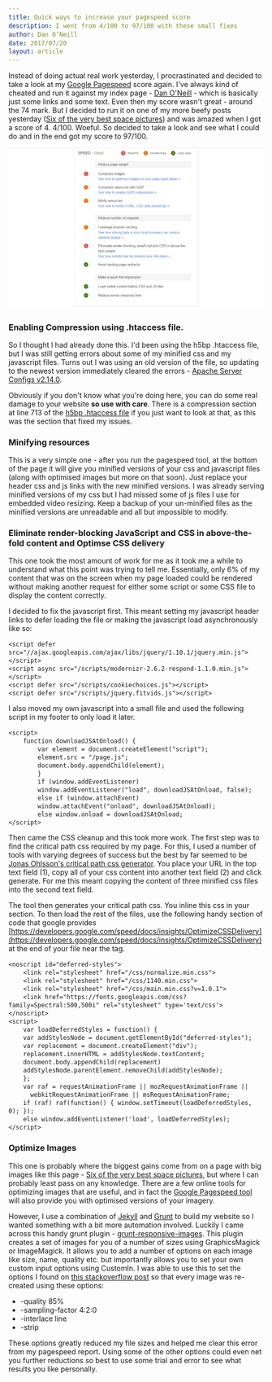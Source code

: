 ```yaml
---
title: Quick ways to increase your pagespeed score
description: I went from 4/100 to 97/100 with these small fixes
author: Dan O’Neill
date: 2017/07/20
layout: article
---
```


Instead of doing actual real work yesterday, I procrastinated and decided to take a look at my [Google Pagespeed](https://developers.google.com/speed/pagespeed/) score again. I've always kind of cheated and run it against my index page - [Dan O'Neill](http://wordsandmagic.com) - which is basically just some links and some text. Even then my score wasn't great - around the 74 mark. But I decided to run it on one of my more beefy posts yesterday ([Six of the very best space pictures](http://wordsandmagic.com/2017/07/12/Space-my-favourite-pictures/)) and was amazed when I got a score of 4. 4/100. Woeful. So decided to take a look and see what I could do and in the end got my score to 97/100.

![some of my many page speed problems](/images/pagespeed.jpg)

### Enabling Compression using .htaccess file.
So I thought I had already done this. I'd been using the h5bp .htaccess file, but I was still getting errors about some of my minified css and my javascript files. Turns out I was using an old version of the file, so updating to the newest version immediately cleared the errors - [Apache Server Configs v2.14.0](https://github.com/h5bp/server-configs-apache).

Obviously if you don't know what you're doing here, you can do some real damage to your website **so use with care**. There is a compression section at line 713 of the [h5bp .htaccess file](https://github.com/h5bp/server-configs-apache/blob/master/dist/.htaccess) if you just want to look at that, as this was the section that fixed my issues.

### Minifying resources
This is a very simple one - after you run the pagespeed tool, at the bottom of the page it will give you minified versions of your css and javascript files (along with optimised images but more on that soon). Just replace your header css and js links with the new minified versions. I was already serving minified versions of my css but I had missed some of js files I use for embedded video resizing. Keep a backup of your un-minified files as the minified versions are unreadable and all but impossible to modify.

### Eliminate render-blocking JavaScript and CSS in above-the-fold content and Optimse CSS delivery
This one took the most amount of work for me as it took me a while to understand what this point was trying to tell me. Essentially, only 6% of my content that was on the screen when my page loaded could be rendered without making another request for either some script or some CSS file to display the content correctly.

I decided to fix the javascript first. This meant setting my javascript header links to defer loading the file or making the javascript load asynchronously like so:

```
<script defer src="//ajax.googleapis.com/ajax/libs/jquery/1.10.1/jquery.min.js"></script>
<script async src="/scripts/modernizr-2.6.2-respond-1.1.0.min.js"></script>
<script defer src="/scripts/cookiechoices.js"></script>
<script defer src="/scripts/jquery.fitvids.js"></script>
```

I also moved my own javascript into a small file and used the following script in my footer to only load it later.

```
<script>
    function downloadJSAtOnload() {
        var element = document.createElement("script");
        element.src = "/page.js";
        document.body.appendChild(element);
        }
        if (window.addEventListener)
        window.addEventListener("load", downloadJSAtOnload, false);
        else if (window.attachEvent)
        window.attachEvent("onload", downloadJSAtOnload);
        else window.onload = downloadJSAtOnload;
</script>
```

Then came the CSS cleanup and this took more work. The first step was to find the critical path css required by my page. For this, I used a number of tools with varying degrees of success but the best by far seemed to be [Jonas Ohlsson's critical path css generator](https://jonassebastianohlsson.com/criticalpathcssgenerator/). You place your URL in the top text field (1), copy all of your css content into another text field (2) and click generate. For me this meant copying the content of three minified css files into the second text field.

The tool then generates your critical path css. You inline this css in your <head> section. To then load the rest of the files, use the following handy section of code that google provides [https://developers.google.com/speed/docs/insights/OptimizeCSSDelivery](https://developers.google.com/speed/docs/insights/OptimizeCSSDelivery) at the end of your file near the </body> tag.

```
<noscript id="deferred-styles">
    <link rel="stylesheet" href="/css/normalize.min.css">
    <link rel="stylesheet" href="/css/1140.min.css">
    <link rel="stylesheet" href="/css/main.min.css?v=1.0.1">
    <link href="https://fonts.googleapis.com/css?family=Spectral:500,500i" rel="stylesheet" type='text/css'>
</noscript>
<script>
    var loadDeferredStyles = function() {
    var addStylesNode = document.getElementById("deferred-styles");
    var replacement = document.createElement("div");
    replacement.innerHTML = addStylesNode.textContent;
    document.body.appendChild(replacement)
    addStylesNode.parentElement.removeChild(addStylesNode);
    };
    var raf = requestAnimationFrame || mozRequestAnimationFrame ||
      webkitRequestAnimationFrame || msRequestAnimationFrame;
    if (raf) raf(function() { window.setTimeout(loadDeferredStyles, 0); });
    else window.addEventListener('load', loadDeferredStyles);
</script>
```

### Optimize Images
This one is probably where the biggest gains come from on a page with big images like this page - [Six of the very best space pictures](http://wordsandmagic.com/2017/07/12/Space-my-favourite-pictures/), but where I can probably least pass on any knowledge. There are a few online tools for optimizing images that are useful, and in fact the [Google Pagespeed tool](https://developers.google.com/speed/pagespeed/) will also provide you with optimised versions of your imagery.

However, I use a combination of [Jekyll](https://jekyllrb.com/) and [Grunt](https://gruntjs.com/) to build my website so I wanted something with a bit more automation involved. Luckily I came across this handy grunt plugin - [grunt-responsive-images](https://github.com/andismith/grunt-responsive-images). This plugin creates a set of images for you of a number of sizes using GraphicsMagick or ImageMagick. It allows you to add a number of options on each image like size, name, quality etc. but importantly allows you to set your own custom input options using CustomIn. I was able to use this to set the options I found on [this stackoverflow post](https://stackoverflow.com/questions/7261855/recommendation-for-compressing-jpg-files-with-imagemagick) so that every image was re-created using these options:
- -quality 85%
- -sampling-factor 4:2:0
- -interlace line
- -strip

These options greatly reduced my file sizes and helped me clear this error from my pagespeed report. Using some of the other options could even net you further reductions so best to use some trial and error to see what results you like personally. 
